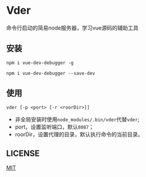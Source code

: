 # Vder

命令行启动的简易node服务器，学习vue源码的辅助工具

## 安装

```shell
npm i vue-dev-debugger -g

npm i vue-dev-debugger --save-dev
```

## 使用

```shell
vder [-p <port> [-r <roorDir>]]
```

- 非全局安装时使用`node_modules/.bin/vder`代替`vder`;
- port，设置监听端口，默认`8087`；
- roorDir，设置代理的目录，默认执行命令的当前目录。


## LICENSE

[MIT](LICENSE)
